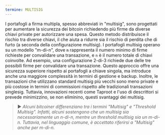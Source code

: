 ```yaml
---
termine: MULTISIG
---
```


I portafogli a firma multipla, spesso abbreviati in "multisig", sono progettati per aumentare la sicurezza dei bitcoin richiedendo più firme da diverse chiavi private per autorizzare una spesa. Questo metodo distribuisce il rischio tra diverse chiavi, il che aiuta a ridurre sia il rischio di perdita che di furto (a seconda della configurazione multisig). I portafogli multisig operano su un modello "m-di-n", dove `m` rappresenta il numero minimo di firme richieste per convalidare una transazione, e `n` è il numero totale di chiavi coinvolte. Ad esempio, una configurazione 2-di-3 richiede due delle tre possibili firme per convalidare una transazione. Questo approccio offre una sicurezza superiore rispetto ai portafogli a chiave singola, ma introduce anche una maggiore complessità in termini di gestione e backup. Inoltre, le transazioni che utilizzano standard multisig più vecchi sono meno private e più costose in termini di commissioni rispetto alle tradizionali transazioni singlesig. Tuttavia, innovazioni recenti come Taproot e l'uso di descrittori si prevede minimizzino, se non eliminino, questi svantaggi dei multisig.

> ► *Alcuni bitcoiner differenziano tra i termini "Multisig" e "Threshold Multisig". Infatti, alcuni sostengono che un multisig sia necessariamente un n-di-n, mentre un threshold multisig sia un m-di-n. Tuttavia, nel linguaggio comune, è accettato riferirsi a "Multisig" anche per m-di-n.*
